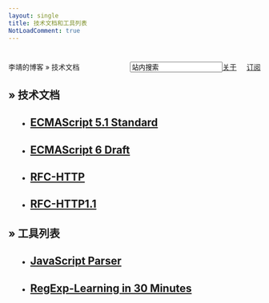 ```yaml
---
layout: single
title: 技术文档和工具列表
NotLoadComment: true
---
```

<form class="page-loc" style="margin:0;margin-top:40px;" method="GET" action="/search">
    <span style="float:right"><input type="text" class="web-search" name ="q" value="站内搜索" /><a href="http://barretlee.github.io/about.html">关于</a><a href="http://barretlee.github.io/atom.xml" class="page-rss" style="margin-left: 20px;">订阅</a></span>
    李靖的博客 » 技术文档
</form>
<h2>» 技术文档</h2>
<ul class="artical-list" style="margin-left:20px;">
    <li itemscope itemtype="http://schema.org/Article">
        <h2><a href="http://barretlee.github.io/ST/ES5.1/" itemprop="url">ECMAScript 5.1 Standard</a></h2>
    </li>
    <li itemscope itemtype="http://schema.org/Article">
        <h2><a href="http://barretlee.github.io/ST/ES6/" itemprop="url">ECMAScript 6 Draft</a></h2>
    </li>
    <li itemscope itemtype="http://schema.org/Article">
        <h2><a href="http://barretlee.github.io/ST/RFC-HTTP/" itemprop="url">RFC-HTTP</a></h2>
    </li>
    <li itemscope itemtype="http://schema.org/Article">
        <h2><a href="http://barretlee.github.io/ST/RFC-HTTP1.1/" itemprop="url">RFC-HTTP1.1</a></h2>
    </li>
</ul>

<h2>» 工具列表</h2>
<ul style="margin-left:20px;">
    <li itemscope itemtype="http://schema.org/Article">
        <h2><a href="http://barretlee.github.io/tools/jsparser/" itemprop="url">JavaScript Parser</a></h2>
    </li>
    <li itemscope itemtype="http://schema.org/Article">
        <h2><a href="http://barretlee.github.io/tools/reg/" itemprop="url">RegExp-Learning in 30 Minutes</a></h2>
    </li>
</ul>
